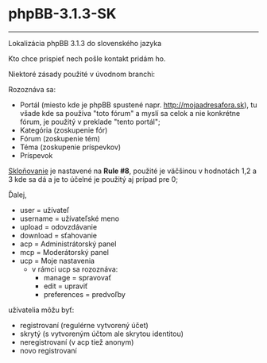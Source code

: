 # phpBB-3.1.3-SK
----------------
Lokalizácia phpBB 3.1.3 do slovenského jazyka

Kto chce prispieť nech pošle kontakt pridám ho.

Niektoré zásady použité v úvodnom branchi:

Rozoznáva sa:
- Portál (miesto kde je phpBB spustené napr. http://mojaadresafora.sk), tu všade kde sa používa "toto fórum" a myslí sa celok a nie konkrétne fórum, je použitý v preklade "tento portál"; 
- Kategória (zoskupenie fór)
- Fórum (zoskupenie tém)
- Téma (zoskupenie príspevkov)
- Príspevok

<a href=https://wiki.phpbb.com/Plural_Rules#Short_Example>Skloňovanie</a> je nastavené na <b>Rule #8</b>, použité je väčšinou v hodnotách 1,2 a 3 kde sa dá a je to účelné je použitý aj prípad pre 0;

Ďalej,
- user = užívateľ
- username = užívateľské meno
- upload = odovzdávanie
- download = sťahovanie
- acp = Administrátorský panel
- mcp = Moderátorský panel
- ucp = Moje nastavenia
  - v rámci ucp sa rozoznáva:
    - manage = spravovať
    - edit = upraviť
    - preferences = predvoľby
    
užívatelia môžu byť:
- registrovaní (regulérne vytvorený účet)
- skrytý (s vytvoreným účtom ale skrytou identitou)
- neregistrovaní (v acp tiež anonym)
- novo registrovaní
  
